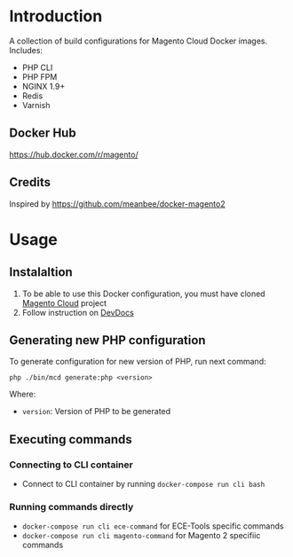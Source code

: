 # Introduction

A collection of build configurations for Magento Cloud Docker images. Includes:

- PHP CLI
- PHP FPM
- NGINX 1.9+
- Redis
- Varnish

## Docker Hub

https://hub.docker.com/r/magento/

## Credits

Inspired by https://github.com/meanbee/docker-magento2

# Usage

## Instalaltion

1. To be able to use this Docker configuration, you must have cloned [Magento Cloud](https://github.com/magento/magento-cloud)  project
1. Follow instruction on [DevDocs](https://devdocs.magento.com/guides/v2.2/cloud/reference/docker-config.html)

## Generating new PHP configuration

To generate configuration for new version of PHP, run next command:

```
php ./bin/mcd generate:php <version>
```

Where:

- `version`: Version of PHP to be generated

## Executing commands

### Connecting to CLI container
- Connect to CLI container by running `docker-compose run cli bash`

### Running commands directly
- `docker-compose run cli ece-command` for ECE-Tools specific commands
- `docker-compose run cli magento-command` for Magento 2 specifiic commands
